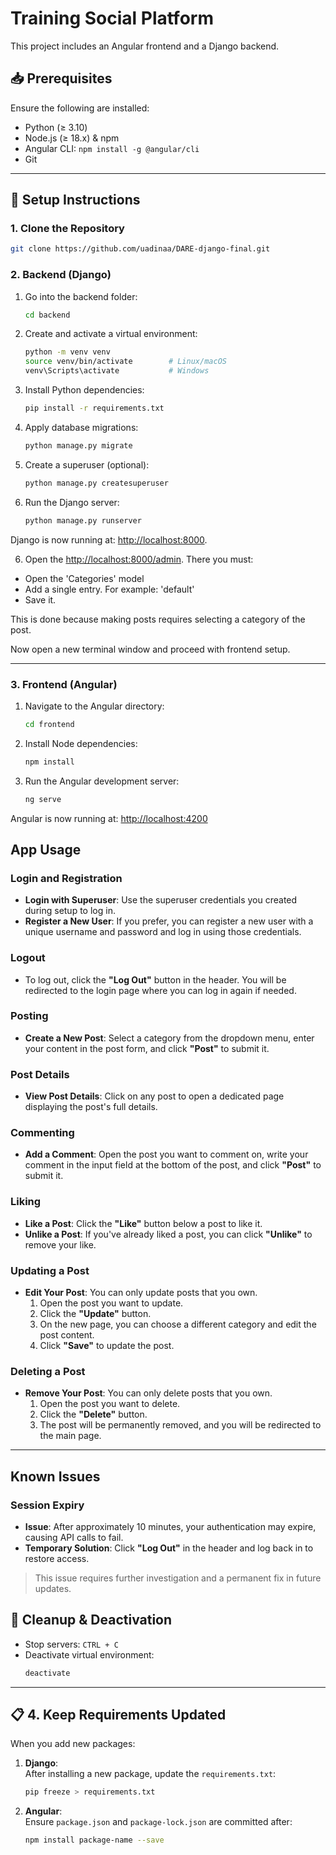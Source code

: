 # Training Social Platform

This project includes an Angular frontend and a Django backend.

## 📥 Prerequisites

Ensure the following are installed:

- Python (≥ 3.10)
- Node.js (≥ 18.x) & npm
- Angular CLI: `npm install -g @angular/cli`
- Git

---

## 🚀 Setup Instructions

### 1. Clone the Repository
```bash
git clone https://github.com/uadinaa/DARE-django-final.git
```

### 2. Backend (Django)

1. Go into the backend folder:
    ```bash
    cd backend
    ```

2. Create and activate a virtual environment:
   ```bash
   python -m venv venv
   source venv/bin/activate        # Linux/macOS
   venv\Scripts\activate           # Windows
   ```

3. Install Python dependencies:
   ```bash
   pip install -r requirements.txt
   ```

3. Apply database migrations:
   ```bash
   python manage.py migrate
   ```

4. Create a superuser (optional):
   ```bash
   python manage.py createsuperuser
   ```

5. Run the Django server:
   ```bash
   python manage.py runserver
   ```

Django is now running at: [http://localhost:8000](http://localhost:8000).

6. Open the [http://localhost:8000/admin](http://localhost:8000/admin). There you must:
- Open the 'Categories' model
- Add a single entry. For example: 'default'
- Save it.

This is done because making posts requires selecting a category of the post.

Now open a new terminal window and proceed with frontend setup.

---

### 3. Frontend (Angular)

1. Navigate to the Angular directory:
   ```bash
   cd frontend
   ```

2. Install Node dependencies:
   ```bash
   npm install
   ```

3. Run the Angular development server:
   ```bash
   ng serve
   ```

Angular is now running at: [http://localhost:4200](http://localhost:4200)

## App Usage

### Login and Registration

- **Login with Superuser**: Use the superuser credentials you created during setup to log in.
- **Register a New User**: If you prefer, you can register a new user with a unique username and password and log in using those credentials.

### Logout

- To log out, click the **"Log Out"** button in the header. You will be redirected to the login page where you can log in again if needed.

### Posting

- **Create a New Post**: Select a category from the dropdown menu, enter your content in the post form, and click **"Post"** to submit it.

### Post Details

- **View Post Details**: Click on any post to open a dedicated page displaying the post's full details.

### Commenting

- **Add a Comment**: Open the post you want to comment on, write your comment in the input field at the bottom of the post, and click **"Post"** to submit it.

### Liking

- **Like a Post**: Click the **"Like"** button below a post to like it.
- **Unlike a Post**: If you've already liked a post, you can click **"Unlike"** to remove your like.

### Updating a Post

- **Edit Your Post**: You can only update posts that you own.
  1. Open the post you want to update.
  2. Click the **"Update"** button.
  3. On the new page, you can choose a different category and edit the post content.
  4. Click **"Save"** to update the post.

### Deleting a Post

- **Remove Your Post**: You can only delete posts that you own.
  1. Open the post you want to delete.
  2. Click the **"Delete"** button.
  3. The post will be permanently removed, and you will be redirected to the main page.

---

## Known Issues

### Session Expiry

- **Issue**: After approximately 10 minutes, your authentication may expire, causing API calls to fail.
- **Temporary Solution**: Click **"Log Out"** in the header and log back in to restore access.

> This issue requires further investigation and a permanent fix in future updates.

## 🧹 Cleanup & Deactivation

- Stop servers: `CTRL + C`
- Deactivate virtual environment:
  ```bash
  deactivate
  ```

---

## 📋 **4. Keep Requirements Updated**
When you add new packages:

1. **Django**:  
   After installing a new package, update the `requirements.txt`:
   ```bash
   pip freeze > requirements.txt
   ```

2. **Angular**:  
   Ensure `package.json` and `package-lock.json` are committed after:
   ```bash
   npm install package-name --save
   ```